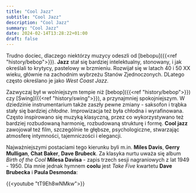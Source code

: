 ```yaml
---
title: "Cool Jazz"
subtitle: "Cool Jazz"
description: "Cool Jazz"
summary: "Cool Jazz"
date: 2024-02-14T13:28:22+01:00
draft: false
---
```

Trudno dociec, dlaczego niektórzy muzycy odeszli od [bebopu]({{<ref "history/bebop">}}). __Jazz__ stał się bardziej intelektualny, stonowany, i jak określali to krytycy, pastelowy w brzmieniu. Rozwijał się w latach 40 i 50 XX wieku, głównie na zachodnim wybrzeżu Stanów Zjednoczonych. DLatego często określano je jako *West Coast Jazz*.

Zazwyczaj był w wolniejszym tempie niż [bebop]({{<ref "history/bebop">}}) czy [Swing]({{<ref "history/swing">}}), a przynajmniej spokojniejszym. W dziedzinie instrumentarium także zaszły pewne zmiany - saksofon i trąbka stały się bardziej *chłodne*. Improwizacja też była chłodna i wyrafinowana. Często inspirowano się muzyką klasyczną, przez co wykorzystywano też bardziej rozbudowaną harmonię, rozbudowaną strukturę i formę. __Cool jazz__ zawojował też film, szczególnie te głębsze, psychologiczne, stwarzając atmosferę intymności, tajemniczości i elegancji.

Najważniejszymi postaciami tego kierunku byli m.in. __Miles Davis__, __Gerry Mulligan__, __Chat Baker__, __Dave Brubeck__. Za klasyka nurtu uważa się album *Birth of the Cool* __Milesa Davisa__ - zapis trzech sesji nagraniowych z lat 1949 - 1950. Dla mnie jednak hymnem __coolu__ jest *Take Five* kwartetu __Dave Brubecka__ i __Paula Desmonda__:

{{<youtube "tT9Eh8wNMkw">}}